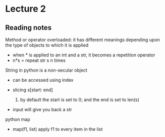 # Lecture 2

## Reading notes

Method or operator overloaded: it has different meanings depending upon the type of objects to which it is applied

- when * is applied to an int and a str, it becomes a repetition operator
- n*s = repeat str s n times

String in python is a non-secular object

- can be accessed using index
- slicing s[start: end]
    1. by default the start is set to 0; and the end is set to len(s)

- input will give you back a str

python map

- map(f1, list) apply f1 to every item in the list

